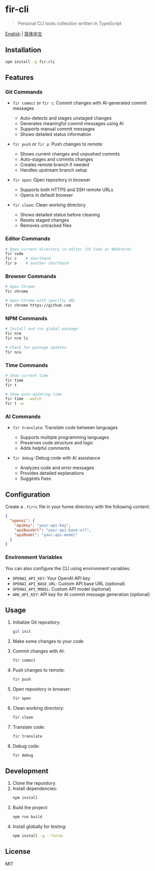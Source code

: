 # fir-cli

> Personal CLI tools collection written in TypeScript

[English](./README.md) | [简体中文](./README.zh-CN.md)

## Installation

```bash
npm install -g fir-cli
```

## Features

### Git Commands
- `fir commit` or `fir c`: Commit changes with AI-generated commit messages
  - Auto-detects and stages unstaged changes
  - Generates meaningful commit messages using AI
  - Supports manual commit messages
  - Shows detailed status information

- `fir push` or `fir p`: Push changes to remote
  - Shows current changes and unpushed commits
  - Auto-stages and commits changes
  - Creates remote branch if needed
  - Handles upstream branch setup

- `fir open`: Open repository in browser
  - Supports both HTTPS and SSH remote URLs
  - Opens in default browser

- `fir clean`: Clean working directory
  - Shows detailed status before cleaning
  - Resets staged changes
  - Removes untracked files

### Editor Commands

```bash
# Open current directory in editor (VS Code or WebStorm)
fir code
fir c    # shorthand
fir o    # another shorthand
```

### Browser Commands

```bash
# Open Chrome
fir chrome

# Open Chrome with specific URL
fir chrome https://github.com
```

### NPM Commands

```bash
# Install and run global package
fir nrm
fir nrm ls

# Check for package updates
fir ncu
```

### Time Commands

```bash
# Show current time
fir time
fir t

# Show auto-updating time
fir time --watch
fir t -w
```

### AI Commands
- `fir translate`: Translate code between languages
  - Supports multiple programming languages
  - Preserves code structure and logic
  - Adds helpful comments

- `fir debug`: Debug code with AI assistance
  - Analyzes code and error messages
  - Provides detailed explanations
  - Suggests fixes

## Configuration

Create a `.firrc` file in your home directory with the following content:

```json
{
  "openai": {
    "apiKey": "your-api-key",
    "apiBaseUrl": "your-api-base-url",
    "apiModel": "your-api-model"
  }
}
```

### Environment Variables

You can also configure the CLI using environment variables:

- `OPENAI_API_KEY`: Your OpenAI API key
- `OPENAI_API_BASE_URL`: Custom API base URL (optional)
- `OPENAI_API_MODEL`: Custom API model (optional)
- `ARK_API_KEY`: API key for AI commit message generation (optional)

## Usage

1. Initialize Git repository:
   ```bash
   git init
   ```

2. Make some changes to your code

3. Commit changes with AI:
   ```bash
   fir commit
   ```

4. Push changes to remote:
   ```bash
   fir push
   ```

5. Open repository in browser:
   ```bash
   fir open
   ```

6. Clean working directory:
   ```bash
   fir clean
   ```

7. Translate code:
   ```bash
   fir translate
   ```

8. Debug code:
   ```bash
   fir debug
   ```

## Development

1. Clone the repository
2. Install dependencies:
   ```bash
   npm install
   ```
3. Build the project:
   ```bash
   npm run build
   ```
4. Install globally for testing:
   ```bash
   npm install -g --force
   ```

## License

MIT
